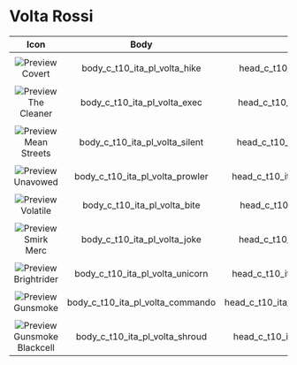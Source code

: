  #  Volta Rossi
 
| Icon | Body | Head | Arms
| :--: | :--: | :--: | :--:
| | | | | 
| ![Preview](https://static.wikia.nocookie.net/callofduty/images/1/1a/Volta_Covert_Skin_BO6.png/revision/latest?cb=20241028013820) <br>Covert | body_c_t10_ita_pl_volta_hike | head_c_t10_ita_pl_volta_hike | vm_c_t10_ita_pl_volta_hike | 
| | | | | 
| ![Preview](https://static.wikia.nocookie.net/callofduty/images/7/70/Volta_TheCleaner_Skin_BO6.png/revision/latest?cb=20250122004954) <br>The Cleaner  | body_c_t10_ita_pl_volta_exec  | head_c_t10_ita_pl_volta_exec | vm_c_t10_ita_pl_volta_exec | 
| | | | |
| ![Preview](https://static.wikia.nocookie.net/callofduty/images/1/1f/Volta_MeanStreets_Skin_BO6.png/revision/latest?cb=20241119185619) <br>Mean Streets | body_c_t10_ita_pl_volta_silent | head_c_t10_ita_pl_volta_silent | vm_c_t10_ita_pl_volta_silent | 
| | | | | 
| ![Preview](https://static.wikia.nocookie.net/callofduty/images/c/c3/Volta_Unavowed_Skin_BO6.png/revision/latest?cb=20250214011054) <br>Unavowed | body_c_t10_ita_pl_volta_prowler | head_c_t10_ita_pl_volta_prowler | vm_c_t10_ita_pl_volta_prowler |  
| | | | |  
| ![Preview](https://static.wikia.nocookie.net/callofduty/images/3/3e/Volta_Volatile_Skin_BO6.png/revision/latest?cb=20241119185620) <br>Volatile  | body_c_t10_ita_pl_volta_bite | head_c_t10_ita_pl_volta_bite | vm_c_t10_ita_pl_volta_bite | 
| | | | |  
| ![Preview](https://stockpile.detonated.com/static/bundle_images/resized/bo6b0339ee1f7d089e7d176484251edfd18167fd8741d4bab855bb08ab1ef26c161_large.webp) <br>Smirk Merc | body_c_t10_ita_pl_volta_joke | head_c_t10_ita_pl_volta_joke | vm_c_t10_ita_pl_volta_joke |  
| | | | |  
| ![Preview](https://static.wikia.nocookie.net/callofduty/images/7/70/Volta_Brightraider_Skin_BO6.png/revision/latest?cb=20250111010306) <br>Brightrider  | body_c_t10_ita_pl_volta_unicorn | head_c_t10_ita_pl_volta_unicorn | vm_c_t10_ita_pl_volta_unicorn |  
| | | | |  
| ![Preview](https://static.wikia.nocookie.net/callofduty/images/f/f1/Volta_Gunsmoke_Skin_BO6.png/revision/latest?cb=20250201180648) <br>Gunsmoke | body_c_t10_ita_pl_volta_commando | head_c_t10_ita_pl_volta_commando | vm_c_t10_ita_pl_volta_commando |  
| | | | |  
| ![Preview](https://static.wikia.nocookie.net/callofduty/images/f/fb/Volta_GunsmokeBlackCell_Skin_BO6.png/revision/latest?cb=20250201180650) <br>Gunsmoke Blackcell | body_c_t10_ita_pl_volta_shroud | head_c_t10_ita_pl_volta_shroud | vm_c_t10_ita_pl_volta_shroud |  
